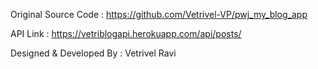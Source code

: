 Original Source Code : https://github.com/Vetrivel-VP/pwj_my_blog_app

API Link : https://vetriblogapi.herokuapp.com/api/posts/

Designed & Developed By : Vetrivel Ravi
